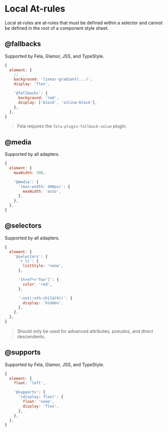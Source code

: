 # Local At-rules

Local at-rules are at-rules that must be defined within a selector and cannot be defined in the root
of a component style sheet.

## @fallbacks

Supported by Fela, Glamor, JSS, and TypeStyle.

```javascript
{
  element: {
    // ...
    background: 'linear-gradient(...)',
    display: 'flex',

    '@fallbacks': {
      background: 'red',
      display: ['block', 'inline-block'],
    },
  },
}
```

> Fela requires the `fela-plugin-fallback-value` plugin.

## @media

Supported by all adapters.

```javascript
{
  element: {
    maxWidth: 300,

    '@media': {
      '(min-width: 400px)': {
        maxWidth: 'auto',
      },
    },
  },
}
```

## @selectors

Supported by all adapters.

```javascript
{
  element: {
    '@selectors': {
      '> li': {
        listStyle: 'none',
      },

      '[href*="foo"]': {
        color: 'red',
      },

      ':not(:nth-child(9))': {
        display: 'hidden',
      },
    },
  },
}
```

> Should only be used for advanced attributes, pseudos, and direct descendents.

## @supports

Supported by Fela, Glamor, JSS, and TypeStyle.

```javascript
{
  element: {
    float: 'left',

    '@supports': {
      '(display: flex)': {
        float: 'none',
        display: 'flex',
      },
    },
  },
}
```
